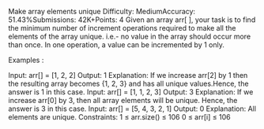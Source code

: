 Make array elements unique
Difficulty: MediumAccuracy: 51.43%Submissions: 42K+Points: 4
Given an array arr[ ], your task is to find the minimum number of increment operations required to make all the elements of the array unique. i.e.- no value in the array should occur more than once. In one operation, a value can be incremented by 1 only.

Examples :

Input: arr[] = [1, 2, 2]
Output: 1
Explanation: If we increase arr[2] by 1 then the resulting array becomes {1, 2, 3} and has all unique values.Hence, the answer is 1 in this case.
Input: arr[] = [1, 1, 2, 3]
Output: 3
Explanation: If we increase arr[0] by 3, then all array elements will be unique. Hence, the answer is 3 in this case.
Input: arr[] = [5, 4, 3, 2, 1]
Output: 0
Explanation: All elements are unique.
Constraints:
1 ≤ arr.size() ≤ 106
0 ≤ arr[i] ≤ 106